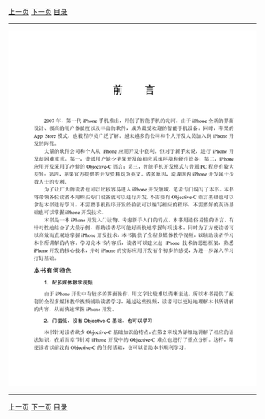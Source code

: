 [上一页](002.md) [下一页](004.md) [目录](../README.md)

***

![003](../images/003.png)

***

[上一页](002.md) [下一页](004.md) [目录](../README.md)